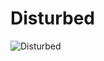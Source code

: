 # Disturbed

![Disturbed](http://assets.farmhouse.co/publishing/1-shoot-it-yourself/images/disturbed-1.jpg)
